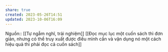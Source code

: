 ```yaml
---
share: true
created: 2023-05-26T14:51
updated: 2023-10-06T16:09
---
```

Nguồn:: [[Tự ngẫm nghĩ, trải nghiệm]]
[[Đọc mục lục một cuốn sách thì đơn giản, nhưng có thể truy xuất được điều mình cần và vận dụng nó một cách hiệu quả thì phải đọc cả cuốn sách]] 
